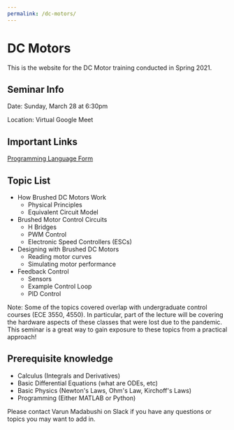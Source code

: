 ```yaml
---
permalink: /dc-motors/
---
```


# DC Motors

This is the website for the DC Motor training conducted in Spring 2021.

## Seminar Info

Date: Sunday, March 28 at 6:30pm

Location: Virtual Google Meet

## Important Links

[Programming Language Form](https://forms.gle/Qcyw3fMNwqtrXuoq5)

## Topic List

- How Brushed DC Motors Work
  - Physical Principles
  - Equivalent Circuit Model
- Brushed Motor Control Circuits
  - H Bridges
  - PWM Control
  - Electronic Speed Controllers (ESCs)
- Designing with Brushed DC Motors
  - Reading motor curves
  - Simulating motor performance
- Feedback Control
  - Sensors
  - Example Control Loop
  - PID Control

Note: Some of the topics covered overlap with undergraduate
control courses (ECE 3550, 4550). In particular, part of the lecture
will be covering the hardware aspects of these classes that
were lost due to the pandemic. This seminar is a great way to gain
exposure to these topics from a practical approach!

## Prerequisite knowledge

- Calculus (Integrals and Derivatives)
- Basic Differential Equations (what are ODEs, etc)
- Basic Physics (Newton's Laws, Ohm's Law, Kirchoff's Laws)
- Programming (Either MATLAB or Python)

Please contact Varun Madabushi on Slack if you have any questions or topics you may want to add in.
